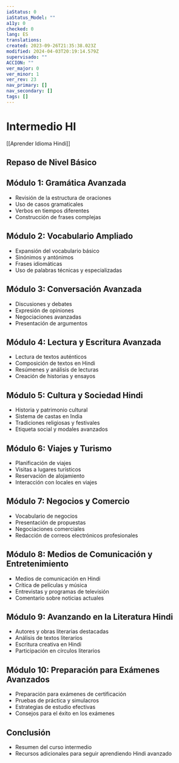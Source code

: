 ```yaml
---
iaStatus: 0
iaStatus_Model: ""
a11y: 0
checked: 0
lang: ES
translations: 
created: 2023-09-26T21:35:38.023Z
modified: 2024-04-03T20:19:14.579Z
supervisado: ""
ACCION: ""
ver_major: 0
ver_minor: 1
ver_rev: 23
nav_primary: []
nav_secondary: []
tags: []
---
```

# Intermedio HI

[[Aprender Idioma Hindi]]

## Repaso de Nivel Básico

## Módulo 1: Gramática Avanzada
- Revisión de la estructura de oraciones
- Uso de casos gramaticales
- Verbos en tiempos diferentes
- Construcción de frases complejas

## Módulo 2: Vocabulario Ampliado
- Expansión del vocabulario básico
- Sinónimos y antónimos
- Frases idiomáticas
- Uso de palabras técnicas y especializadas

## Módulo 3: Conversación Avanzada
- Discusiones y debates
- Expresión de opiniones
- Negociaciones avanzadas
- Presentación de argumentos

## Módulo 4: Lectura y Escritura Avanzada
- Lectura de textos auténticos
- Composición de textos en Hindi
- Resúmenes y análisis de lecturas
- Creación de historias y ensayos

## Módulo 5: Cultura y Sociedad Hindi
- Historia y patrimonio cultural
- Sistema de castas en India
- Tradiciones religiosas y festivales
- Etiqueta social y modales avanzados

## Módulo 6: Viajes y Turismo
- Planificación de viajes
- Visitas a lugares turísticos
- Reservación de alojamiento
- Interacción con locales en viajes

## Módulo 7: Negocios y Comercio
- Vocabulario de negocios
- Presentación de propuestas
- Negociaciones comerciales
- Redacción de correos electrónicos profesionales

## Módulo 8: Medios de Comunicación y Entretenimiento
- Medios de comunicación en Hindi
- Crítica de películas y música
- Entrevistas y programas de televisión
- Comentario sobre noticias actuales

## Módulo 9: Avanzando en la Literatura Hindi
- Autores y obras literarias destacadas
- Análisis de textos literarios
- Escritura creativa en Hindi
- Participación en círculos literarios

## Módulo 10: Preparación para Exámenes Avanzados
- Preparación para exámenes de certificación
- Pruebas de práctica y simulacros
- Estrategias de estudio efectivas
- Consejos para el éxito en los exámenes

## Conclusión
- Resumen del curso intermedio
- Recursos adicionales para seguir aprendiendo Hindi avanzado

